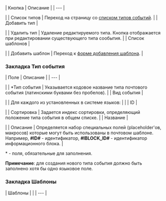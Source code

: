 | Кнопка | Описание |
| --- |

|
| Список типов | Переход на страницу со [списком типов событий](/user_help/settings/settings/mail_events/type_admin.php). |
| Добавить тип |

|
| Удалить тип | Удаление редактируемого типа.   Кнопка отображается при редактировании существующего типа сообытия. |
| Список шаблонов |

|
| Добавить шаблон | Переход к [форме добавления шаблона](/user_help/settings/settings/mail_events/message_edit.php). |

### Закладка Тип события

| Поле | Описание |
| --- |

|
| \*Тип события | Указывается кодовое название типа почтового события (латинскими буквами без пробелов). |
| Вид события |

|
| Для каждого из установленных в системе языков: | |
| ID |

|
| Сортировка | Задается индекс сортировки, определяющий положение типа события в общем списке. |
| Название |

|
| Описание | Определяется набор специальных полей (placeholder'ов, макросов) которые могут быть использованы в почтовом шаблоне.  Например, **#ID#** - идентификатор, **#IBLOCK\_ID#** - идентификатор информационного блока. |

\* - поля, обязательные для заполнения.

**Примечание**: для создания нового типа события должно быть заполнено хотя бы одно языковое поле.

### Закладка Шаблоны

| Шаблоны | |
| --- |